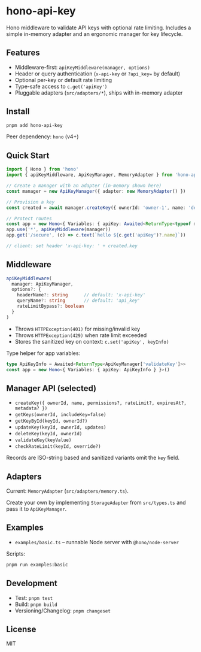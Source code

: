 # hono-api-key

Hono middleware to validate API keys with optional rate limiting. Includes a simple in-memory adapter and an ergonomic manager for key lifecycle.

## Features

- Middleware-first: `apiKeyMiddleware(manager, options)`
- Header or query authentication (`x-api-key` or `?api_key=` by default)
- Optional per-key or default rate limiting
- Type-safe access to `c.get('apiKey')`
- Pluggable adapters (`src/adapters/*`), ships with in-memory adapter

## Install

```bash
pnpm add hono-api-key
```

Peer dependency: `hono` (v4+)

## Quick Start

```ts
import { Hono } from 'hono'
import { apiKeyMiddleware, ApiKeyManager, MemoryAdapter } from 'hono-api-key'

// Create a manager with an adapter (in-memory shown here)
const manager = new ApiKeyManager({ adapter: new MemoryAdapter() })

// Provision a key
const created = await manager.createKey({ ownerId: 'owner-1', name: 'demo' })

// Protect routes
const app = new Hono<{ Variables: { apiKey: Awaited<ReturnType<typeof manager.validateKey>> } }>()
app.use('*', apiKeyMiddleware(manager))
app.get('/secure', (c) => c.text(`hello ${c.get('apiKey')?.name}`))

// client: set header 'x-api-key: ' + created.key
```

## Middleware

```ts
apiKeyMiddleware(
  manager: ApiKeyManager,
  options?: {
    headerName?: string      // default: 'x-api-key'
    queryName?: string       // default: 'api_key'
    rateLimitBypass?: boolean
  }
)
```

- Throws `HTTPException(401)` for missing/invalid key
- Throws `HTTPException(429)` when rate limit exceeded
- Stores the sanitized key on context: `c.set('apiKey', keyInfo)`

Type helper for app variables:

```ts
type ApiKeyInfo = Awaited<ReturnType<ApiKeyManager['validateKey']>>
const app = new Hono<{ Variables: { apiKey: ApiKeyInfo } }>()
```

## Manager API (selected)

- `createKey({ ownerId, name, permissions?, rateLimit?, expiresAt?, metadata? })`
- `getKeys(ownerId, includeKey=false)`
- `getKeyById(keyId, ownerId?)`
- `updateKey(keyId, ownerId, updates)`
- `deleteKey(keyId, ownerId)`
- `validateKey(keyValue)`
- `checkRateLimit(keyId, override?)`

Records are ISO-string based and sanitized variants omit the `key` field.

## Adapters

Current: `MemoryAdapter` (`src/adapters/memory.ts`).

Create your own by implementing `StorageAdapter` from `src/types.ts` and pass it to `ApiKeyManager`.

## Examples

- `examples/basic.ts` – runnable Node server with `@hono/node-server`

Scripts:

```bash
pnpm run examples:basic
```

## Development

- Test: `pnpm test`
- Build: `pnpm build`
- Versioning/Changelog: `pnpm changeset`

## License

MIT